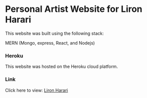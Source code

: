 # Personal Artist Website for Liron Harari


This website was built using the following stack:

MERN (Mongo, express, React, and Nodejs)

### Heroku 
This website was hosted on the Heroku cloud platform.

### Link
 Click here to view: [Liron Harari](https://lironharari.herokuapp.com/)